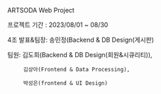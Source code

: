 
ARTSODA Web Project
         
프로젝트 기간 : 2023/08/01 ~ 08/30

4조 
발표&팀장: 송민정(Backend & DB Design(게시판)

팀원: 김도희(Backend & DB Design(회원&시큐리티)),  

         김상아(Frontend & Data Processing), 

         박성은(frontend & UI Design) 
